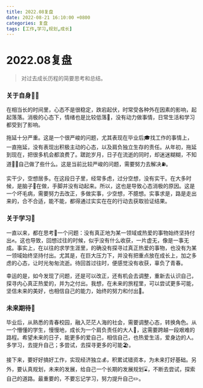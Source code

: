 ```yaml
---
title: 2022.08复盘
date: 2022-08-21 16:10:00 +0800
categories: 复盘
tags: [工作,学习,规划,成长]
---
```


# 2022.08复盘
> 对过去成长历程的简要思考和总结。  <!-- more -->

### 关于自身🤵‍♂️

在相当长的时间里，心态不是很稳定，跌宕起伏，时常受各种外在因素的影响，起起落落。消极的心态下，情绪也是比较低落🙍，没有动力做事情，日常生活和学习都受到了影响。

拖延十分严重。这是一个很严峻的问题，尤其表现在毕业后🎓找工作的事情上，一直拖延，没有表现出积极主动的心态，以及肩负独立生存的责任。从年初，拖延到现在，把很多机会都浪费了。蹉跎岁月，日子在流逝的同时，却迷迷糊糊，不知道🤷‍♀️自己做了些什么。这是当前比较严峻的问题，需要努力去解决⛽️。

实干少，空想居多。在这段日子里，经常多虑，过分空想，没有实干。在大多时候，是脑子🧠在做，手脚并没有动起来。所以，这也是导致心态消极的原因。这是一个坏毛病，需要努力去改正，多做实事，少空想，不臆想。实事求是，路是走出来的，合不合适，能不能，都得通过实实在在的行动去获取验证结果。

### 关于学习📖

一直以来，都在思考🤔一个问题：没有真正地为某一领域或热爱的事物始终坚持付出✊。这也导致，回想过往的时候，似乎没有什么收获，一片虚无，像是一事无成。事实上，在以往的求学生涯里，的确没有探寻过真正热爱的事物，也没有为某一领域始终坚持付出。尤其是，在巨大压力下，并没有把重点放在成长上，加之多虑的心态，让时光匆匆流逝。待回首过往时，便感觉没有收获，辜负了青春。

幸运的是，如今发现了问题，还是可以改正，还有机会去调整，重新去认识自己，探寻内心真正热爱的，并为之付出。我想，在未来的旅程里，可以尝试更多可能，坚信未来的美好，也相信自己的能力，始终的努力和付出💪。

### 未来期待🎈

毕业后，从熟悉的青春校园，融入茫茫人海的社会，需要调整心态，转换角色。从一个懵懂的学生，慢慢地，成长为一个肩负责任的大人👨，这需要跨越一段艰难的路程。希望未来的日子，能更多的爱自己，相信自己，也热爱生活，爱身边的人。多学习，去提升自己；多尝试，去探寻更多的可能🏖️。

接下来，要好好搞好工作，实现经济独立💰，积累试错资本，为未来打好基础。另外，要认真规划，未来的发展，给自己一个长期的发展规划⌛️，不断去尝试，探索自己的道路。最重要的，不要忘记学习，努力提升自己✏️。

